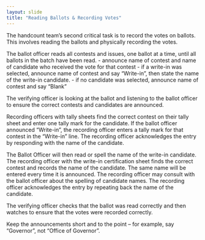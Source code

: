 ```yaml
---
layout: slide
title: "Reading Ballots & Recording Votes"
---
```


The handcount team’s second critical task is to record the votes on ballots.  This involves reading the ballots and physically recording the votes.

The ballot officer reads all contests and issues, one ballot at a time, until all ballots in the batch have been read.
	- announce name of contest and name of candidate who received the vote for that contest
	- if a write-in was selected, announce name of contest and say “Write-in”, then state the name of the write-in candidate.
	- if no candidate was selected, announce name of contest and say “Blank”

The verifying officer is looking at the ballot and listening to the ballot officer to ensure the correct contests and candidates are announced.

Recording officers with tally sheets find the correct contest on their tally sheet and enter one tally mark for the candidate.  If the ballot officer announced “Write-in”, the recording officer enters a tally mark for that contest in the “Write-in” line.  The recording officer acknowledges the entry by responding with the name of the candidate.

The Ballot Officer will then read or spell the name of the write-in candidate.  The recording officer with the write-in certification sheet finds the correct contest and records the name of the candidate.  The same name will be entered every time it is announced.  The recording officer may consult with the ballot officer about the spelling of candidate names.  The recording officer acknowledges the entry by repeating back the name of the candidate.

The verifying officer checks that the ballot was read correctly and then watches to ensure that the votes were recorded correctly.

Keep the announcements short and to the point – for example, say “Governor”, not “Office of Governor”.














